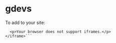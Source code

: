 # gdevs
To add to your site: 
```<iframe src="https://rawgit.com/yosri3/gdevs/master/ClimbTheMountain/index.html" width="517" height="389" >
  <p>Your browser does not support iframes.</p>
</iframe>```
